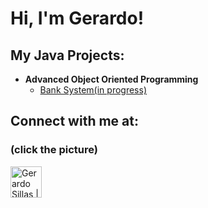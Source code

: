 <h1>Hi, I'm Gerardo! </h1>

<h2>My Java Projects:</h2>

- <b>Advanced Object Oriented Programming </b>
  - [Bank System(in progress)](https://github.com/Gerardos0/Bank-System)



<h2> Connect with me at:</h2>
<h3> (click the picture)</h3>

<a href="https://www.linkedin.com/in/gerardo-sillas-1aa546291/">
  <img src="https://upload.wikimedia.org/wikipedia/commons/c/ca/LinkedIn_logo_initials.png" alt="Gerardo Sillas | LinkedIn" width="50" style="vertical-align: middle;"/>
</a>




